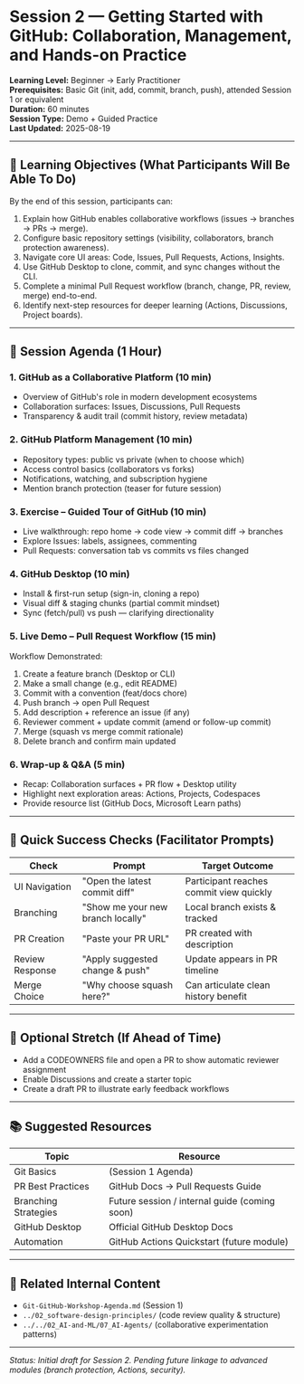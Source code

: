 # Session 2 — Getting Started with GitHub: Collaboration, Management, and Hands-on Practice

**Learning Level:** Beginner → Early Practitioner  
**Prerequisites:** Basic Git (init, add, commit, branch, push), attended Session 1 or equivalent  
**Duration:** 60 minutes  
**Session Type:** Demo + Guided Practice  
**Last Updated:** 2025-08-19

---

## 🎯 Learning Objectives (What Participants Will Be Able To Do)

By the end of this session, participants can:

1. Explain how GitHub enables collaborative workflows (issues → branches → PRs → merge).
2. Configure basic repository settings (visibility, collaborators, branch protection awareness).
3. Navigate core UI areas: Code, Issues, Pull Requests, Actions, Insights.
4. Use GitHub Desktop to clone, commit, and sync changes without the CLI.
5. Complete a minimal Pull Request workflow (branch, change, PR, review, merge) end-to-end.
6. Identify next-step resources for deeper learning (Actions, Discussions, Project boards).

---

## 🧾 Session Agenda (1 Hour)

### 1. GitHub as a Collaborative Platform (10 min)

- Overview of GitHub's role in modern development ecosystems
- Collaboration surfaces: Issues, Discussions, Pull Requests
- Transparency & audit trail (commit history, review metadata)

### 2. GitHub Platform Management (10 min)

- Repository types: public vs private (when to choose which)
- Access control basics (collaborators vs forks)
- Notifications, watching, and subscription hygiene
- Mention branch protection (teaser for future session)

### 3. Exercise – Guided Tour of GitHub (10 min)

- Live walkthrough: repo home → code view → commit diff → branches
- Explore Issues: labels, assignees, commenting
- Pull Requests: conversation tab vs commits vs files changed

### 4. GitHub Desktop (10 min)

- Install & first-run setup (sign-in, cloning a repo)
- Visual diff & staging chunks (partial commit mindset)
- Sync (fetch/pull) vs push — clarifying directionality

### 5. Live Demo – Pull Request Workflow (15 min)

Workflow Demonstrated:

1. Create a feature branch (Desktop or CLI)  
2. Make a small change (e.g., edit README)  
3. Commit with a convention (feat/docs chore)  
4. Push branch → open Pull Request  
5. Add description + reference an issue (if any)  
6. Reviewer comment + update commit (amend or follow-up commit)  
7. Merge (squash vs merge commit rationale)  
8. Delete branch and confirm main updated

### 6. Wrap-up & Q&A (5 min)

- Recap: Collaboration surfaces + PR flow + Desktop utility
- Highlight next exploration areas: Actions, Projects, Codespaces
- Provide resource list (GitHub Docs, Microsoft Learn paths)

---

## 🧪 Quick Success Checks (Facilitator Prompts)

| Check | Prompt | Target Outcome |
| ----- | ------ | -------------- |
| UI Navigation | "Open the latest commit diff" | Participant reaches commit view quickly |
| Branching | "Show me your new branch locally" | Local branch exists & tracked |
| PR Creation | "Paste your PR URL" | PR created with description |
| Review Response | "Apply suggested change & push" | Update appears in PR timeline |
| Merge Choice | "Why choose squash here?" | Can articulate clean history benefit |

---

## 🧩 Optional Stretch (If Ahead of Time)

- Add a CODEOWNERS file and open a PR to show automatic reviewer assignment
- Enable Discussions and create a starter topic
- Create a draft PR to illustrate early feedback workflows

---

## 📚 Suggested Resources

| Topic | Resource |
| ----- | -------- |
| Git Basics | (Session 1 Agenda) |
| PR Best Practices | GitHub Docs → Pull Requests Guide |
| Branching Strategies | Future session / internal guide (coming soon) |
| GitHub Desktop | Official GitHub Desktop Docs |
| Automation | GitHub Actions Quickstart (future module) |

---

## 🔗 Related Internal Content

- `Git-GitHub-Workshop-Agenda.md` (Session 1)  
- `../02_software-design-principles/` (code review quality & structure)  
- `../../02_AI-and-ML/07_AI-Agents/` (collaborative experimentation patterns)

---
_Status: Initial draft for Session 2. Pending future linkage to advanced modules (branch protection, Actions, security)._
